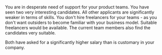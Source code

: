 You are in desperate need of support for your product teams. You have seen two very interesting candidates. All other applicants are significantly weaker in terms of skills. You don't hire freelancers for your teams - as you don't want outsiders to become familiar with your business model. Suitable freelancers would be available. The current team members also find the candidates very suitable.

Both have asked for a significantly higher salary than is customary in your company.
